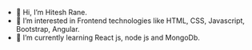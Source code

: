 - 👋 Hi, I’m Hitesh Rane.
- 👀 I’m interested in Frontend technologies like HTML, CSS, Javascript, Bootstrap, Angular.
- 🌱 I’m currently learning React js, node js and MongoDb.

<!---
hitesh0609/hitesh0609 is a ✨ special ✨ repository because its `README.md` (this file) appears on your GitHub profile.
You can click the Preview link to take a look at your changes.

- 💞️ I’m looking to collaborate on ...
- 📫 How to reach me ...
--->
